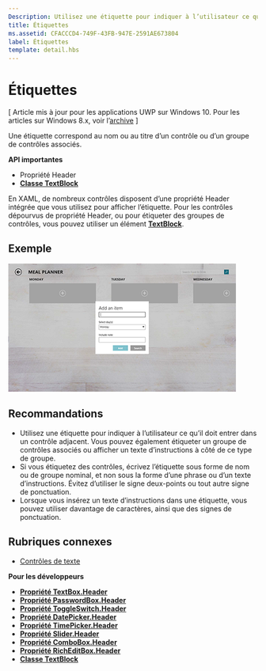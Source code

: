 ```yaml
---
Description: Utilisez une étiquette pour indiquer à l’utilisateur ce qu’il doit entrer dans un contrôle adjacent. Vous pouvez également étiqueter un groupe de contrôles associés ou afficher un texte d’instructions à côté de ce type de groupe.
title: Étiquettes
ms.assetid: CFACCCD4-749F-43FB-947E-2591AE673804
label: Étiquettes
template: detail.hbs
---
```


# Étiquettes


\[ Article mis à jour pour les applications UWP sur Windows 10. Pour les articles sur Windows 8.x, voir l’[archive](http://go.microsoft.com/fwlink/p/?linkid=619132) \]

Une étiquette correspond au nom ou au titre d’un contrôle ou d’un groupe de contrôles associés.

**API importantes**

-   Propriété Header
-   [**Classe TextBlock**](https://msdn.microsoft.com/library/windows/apps/br209652)


En XAML, de nombreux contrôles disposent d’une propriété Header intégrée que vous utilisez pour afficher l’étiquette. Pour les contrôles dépourvus de propriété Header, ou pour étiqueter des groupes de contrôles, vous pouvez utiliser un élément [**TextBlock**](https://msdn.microsoft.com/library/windows/apps/br209652).


## Exemple


![capture d’écran du contrôle d’étiquette standard](images/label-standard.png)

## <span id="Recommendations"> </span> <span id="recommendations"> </span> <span id="RECOMMENDATIONS"> </span>Recommandations


-   Utilisez une étiquette pour indiquer à l’utilisateur ce qu’il doit entrer dans un contrôle adjacent. Vous pouvez également étiqueter un groupe de contrôles associés ou afficher un texte d’instructions à côté de ce type de groupe.
-   Si vous étiquetez des contrôles, écrivez l’étiquette sous forme de nom ou de groupe nominal, et non sous la forme d’une phrase ou d’un texte d’instructions. Évitez d’utiliser le signe deux-points ou tout autre signe de ponctuation.
-   Lorsque vous insérez un texte d’instructions dans une étiquette, vous pouvez utiliser davantage de caractères, ainsi que des signes de ponctuation.

## <span id="related_topics"> </span>Rubriques connexes


* [Contrôles de texte](text-controls.md)

**Pour les développeurs**
* [**Propriété TextBox.Header**](https://msdn.microsoft.com/library/windows/apps/dn252861)
* [**Propriété PasswordBox.Header**](https://msdn.microsoft.com/library/windows/apps/dn299051)
* [**Propriété ToggleSwitch.Header**](https://msdn.microsoft.com/library/windows/apps/br209713)
* [**Propriété DatePicker.Header**](https://msdn.microsoft.com/library/windows/apps/dn279460)
* [**Propriété TimePicker.Header**](https://msdn.microsoft.com/library/windows/apps/dn299286)
* [**Propriété Slider.Header**](https://msdn.microsoft.com/library/windows/apps/dn252829)
* [**Propriété ComboBox.Header**](https://msdn.microsoft.com/library/windows/apps/dn279416)
* [**Propriété RichEditBox.Header**](https://msdn.microsoft.com/library/windows/apps/dn252726)
* [**Classe TextBlock**](https://msdn.microsoft.com/library/windows/apps/br209652)

 

 






<!--HONumber=Mar16_HO1-->


